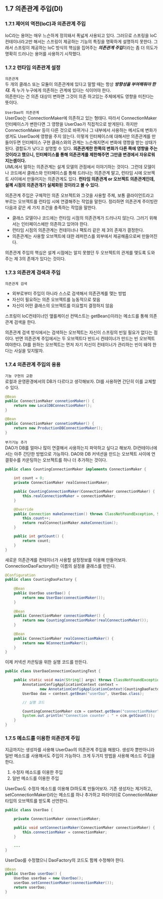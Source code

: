 ## 1.7 의존관계 주입(DI)
### 1.7.1 제어의 역전(IoC)과 의존관계 주입
IoC라는 용어는 매우 느슨하게 정의돼서 폭넓게 사용되고 있다. 그러므로 스프링을 IoC 컨테이너라고만 해서는 스프링이 제공하는 기능의 특징을 명확하게 설명하지 못한다. 그래서 스프링이 제공하는 IoC 방식의 핵심을 집어주는 ***의존관계 주입***이라는 좀 더 의도가 명확히 드러나는 용어를 사용하기 시작했다. 

### 1.7.2 런타임 의존관계 설정
`의존관계`  
두 개의 클래스 또는 모듈이 의존관계에 있다고 말할 때는 항상 ***방향성을 부여해줘야 한다.*** 즉 누가 누구에게 의존하는 관계에 있다는 식이어야 한다.  
의존한다는 건 의존 대상이 변하면 그것이 의존 하고있는 주체에게도 영향을 미친다는 뜻이다. 

`UserDao의 의존관계`  
UserDao는 ConnectionMaker에 의존하고 있는 형태다. 따라서 ConnectionMaker인터페이스가 변한다면 그 영향을 UserDao가 직접적으로 받게된다. 하지만 ConnectionMaker 등이 다른 것으로 바뀌거나 그 내부에서 사용하는 메서도에 변화가 생겨도 UserDao에 영향을 주지 않는다. 이렇게 인터페이스에 대해서만 의존관계를 만들어두면 인터페이스 구현 클래스와의 관계는 느슨해지면서 변화에 영향을 받는 상태가 된다. 결합도가 낮다고 설명할 수 있다. **의존관계란 한쪽의 변화가 다른 쪽에 영향을 주는 것이라고 했으니, 인터페이스를 통해 의존관계를 제한해주면 그만큼 변경에서 자유로워지는셈이다.**  
UML에서 말하는 의존관계는 설계 모델의 관점에서 이야기하는 것이다. 그런데 모델이나 코드에서 클래스와 인터페이스를 통해 드러나는 의존관계 말고, 런타임 시에 오브젝트 사이에서 만들어지는 의존관계도 있다. **런타임 의존관계 or 오브젝트 의존관계인데, 설꼐 시점의 의존관걔가 실체화된 것이라고 볼 수 있다.**  

의존관계 주입은 구체적인 의존 오브젝트와 그것을 사용할 주체, 보통 클라이언트라고 부르는 오브젝트를 런타임 시에 연결해주는 작업을 말한다. 정리하면 의존관계 주이빙란 다음과 같은 세 가지 조건을 충족하는 작업을 말한다.
* 클래스 모델이나 코드에는 런타임 시점의 의존관계가 드러나지 않는다. 그러기 위해서는 인터페이스에만 의존하고 있어야 한다. 
* 런타임 시점의 의존관계는 컨테이너나 팩토리 같은 제 3의 존재가 결정한다.
* 의존관계는 사용할 오브젝트에 대한 레퍼런스를 외부에서 제공해줌으로써 만들어진다.  

의존관계 주입의 핵심은 설계 시점에는 알지 못했던 두 오브젝트의 관게를 맺도록 도와주는 제 3의 존재가 있다는 것이다.

### 1.7.3 의존관계 검색과 주입
`의존관계 검색`
* 외부로부터 주입이 아니라 스스로 검색해서 의존관계를 맺는 방법
* 자신이 필요하는 의존 오브젝트를 능동적으로 찾음
* 자신이 어떤 클래스의 오브젝트를 이요할지 결정하지 않음  

스프링이 IoC컨테이너인 앺를케이선 컨텍스트는 getBean()이라는 메소드를 통해 의존관계 검색을 한다.

의존관계 검색 방식에서는 검색하는 오브젝트는 자신이 스프링의 빈일 필요가 없다는 점이다. 반면 의존관계 주입에서는 두 오브젝트다 반드시 컨테이너가 만드는 빈 오브젝트여야한다. DI를 원하는 오브젝트는 먼저 자기 자신이 컨테이너가 관리하는 빈이 돼야 한다는 사실을 잊지말자.

### 1.7.4 의존관계 주입의 응용
`기눙 구현의 교환`  
로컬과 운영환경에서의 DB가 다르다고 생각해보자. DI를 사용하면 간단히 이를 교체할 수 있다.
``` java
@Bean
public ConnectionMaker connetionMaker() {
    return new LocalDBConnectionMaker();
}
```
``` java
@Bean
public ConnectionMaker connetionMaker() {
    return new ProductionDBConnectionMaker();
}
```
`부가기능 추가`  
DAO가 DB를 얼마나 많이 연결해서 사용하는지 파악하고 싶다고 해보자. DI컨테이너에서는 아주 간단한 방법으로 가능하다. DAO와 DB 커넥션을 만드는 오브젝트 사이에 연결횟수를 카운팅하는 오브젝트를 하나 더 추가하는 것이다.
``` java
public class CountingConnectionMaker implements ConnectionMaker {
    
    int count = 0;
    private ConnectionMaker realConnectionMaker;

    public CountingConnectionMaker(ConnectionMaker connectionMaker) {
        this.realConnectionMaker = connectionMaker;
    }

    @Override
    public Connection makeConnection() throws ClassNotFoundException, SQLException {
        this.count++;
        return realConnectionMaker.makeConnection();
    }

    public int getCount() {
        return count;
    }
}
```
새로운 의존관계를 컨테이너가 사용할 설정정보를 이용해 만들어보자. ConnectionDaoFactory라는 이름의 설정용 클래스를 만든다.
```java
@Configuration
public class CountingDaoFactory {
    
    @Bean
    public UserDao userDao() {
        return new UserDao(connectionMaker());
    }
    
    @Bean
    public ConnectionMaker connectionMaker() {
        return new CountingConnectionMaker(realConnectionMaker());
    }
    
    @Bean
    public ConnectionMaker realConnectionMaker() {
        return new NConnectionMaker();
    }
}
```
이제 커넥션 카은팅을 위한 실행 코드를 만든다.
``` java
public class UserDaoConnectionCountingTest {

    public static void main(String[] args) throws ClassNotFoundException, SQLException {
        AnnotationConfigApplicationContext context =
                new AnnotationConfigApplicationContext(CountingDaoFactory.class);
        UserDao dao = context.getBean("userDao", UserDao.class);

        // 실행 코드

        CountingConnectionMaker ccm = context.getBean("connectionMaker", CountingConnectionMaker.class);
        System.out.println("Connection counter : " + ccm.getCount());
    }
}
```

### 1.7.5 메소드를 이용한 의존관계 주입
지금까지는 생성자를 사용해 UserDao의 의존관계 주입을 해왔다. 생성자 뿐만아니라 일반 메소드를 사용해서도 주입이 가능하다. 크게 두가지 방법을 사용해 메소드 주입을 한다.
1. 수정자 메소드를 이용한 주입
2. 일반 메소드를 이용한 주입

UserDao도 수정자 메소드를 이용해 DI하도록 만들어보자. 기존 생성자는 제거하고, setConnectionMaker()라는 메소드를 하나 추가하고 파라미터로 ConnectionMaker타입의 오브젝트를 받도록 선언한다. 
``` java
public class UserDao {

    private ConnectionMaker connectionMaker;

    public void setConnectionMaker(ConnectionMaker connectionMaker) {
        this.connectionMaker = connectionMaker;
    }

    ...
}
```
UserDao를 수정했으니 DaoFactory의 코드도 함께 수정해야 한다.
``` java
@Bean
public UserDao userDao() {
    UserDao userDao = new UserDao();
    userDao.setConnectionMaker(connectionMaker());
    return userDao;
}
```
